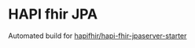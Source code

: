 # HAPI fhir JPA

Automated build for [hapifhir/hapi-fhir-jpaserver-starter](https://github.com/hapifhir/hapi-fhir-jpaserver-starter/)

